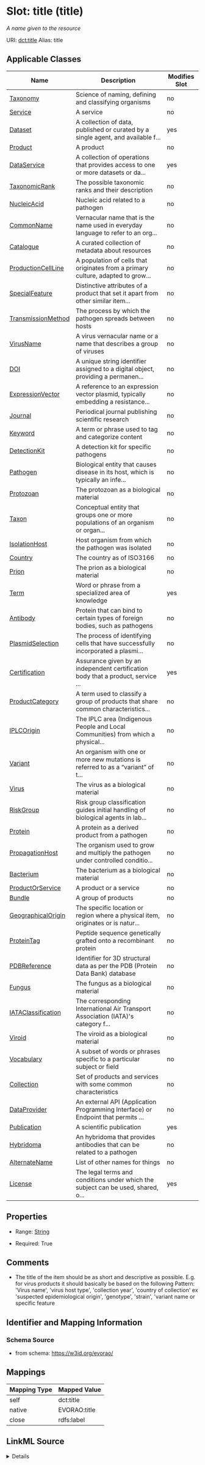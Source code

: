 

# Slot: title (title) 


_A name given to the resource_





URI: [dct:title](http://purl.org/dc/terms/title)
Alias: title

<!-- no inheritance hierarchy -->





## Applicable Classes

| Name | Description | Modifies Slot |
| --- | --- | --- |
| [Taxonomy](Taxonomy.md) | Science of naming, defining and classifying organisms |  no  |
| [Service](Service.md) | A service |  no  |
| [Dataset](Dataset.md) | A collection of data, published or curated by a single agent, and available f... |  yes  |
| [Product](Product.md) | A product |  no  |
| [DataService](DataService.md) | A collection of operations that provides access to one or more datasets or da... |  yes  |
| [TaxonomicRank](TaxonomicRank.md) | The possible taxonomic ranks and their description |  no  |
| [NucleicAcid](NucleicAcid.md) | Nucleic acid related to a pathogen |  no  |
| [CommonName](CommonName.md) | Vernacular name that is the name used in everyday language to refer to an org... |  no  |
| [Catalogue](Catalogue.md) | A curated collection of metadata about resources |  no  |
| [ProductionCellLine](ProductionCellLine.md) | A population of cells that originates from a primary culture, adapted to grow... |  no  |
| [SpecialFeature](SpecialFeature.md) | Distinctive attributes of a product that set it apart from other similar item... |  no  |
| [TransmissionMethod](TransmissionMethod.md) | The process by which the pathogen spreads between hosts |  no  |
| [VirusName](VirusName.md) | A virus vernacular name or a name that describes a group of viruses |  no  |
| [DOI](DOI.md) | A unique string identifier assigned to a digital object, providing a permanen... |  no  |
| [ExpressionVector](ExpressionVector.md) | A reference to an expression vector plasmid, typically embedding a resistance... |  no  |
| [Journal](Journal.md) | Periodical journal publishing scientific research |  no  |
| [Keyword](Keyword.md) | A term or phrase used to tag and categorize content |  no  |
| [DetectionKit](DetectionKit.md) | A detection kit for specific pathogens |  no  |
| [Pathogen](Pathogen.md) | Biological entity that causes disease in its host, which is typically an infe... |  no  |
| [Protozoan](Protozoan.md) | The protozoan as a biological material |  no  |
| [Taxon](Taxon.md) | Conceptual entity that groups one or more populations of an organism or organ... |  no  |
| [IsolationHost](IsolationHost.md) | Host organism from which the pathogen was isolated |  no  |
| [Country](Country.md) | The country as of ISO3166 |  no  |
| [Prion](Prion.md) | The prion as a biological material |  no  |
| [Term](Term.md) | Word or phrase from a specialized area of knowledge |  yes  |
| [Antibody](Antibody.md) | Protein that can bind to certain types of foreign bodies, such as pathogens |  no  |
| [PlasmidSelection](PlasmidSelection.md) | The process of identifying cells that have successfully incorporated a plasmi... |  no  |
| [Certification](Certification.md) | Assurance given by an independent certification body that a product, service ... |  yes  |
| [ProductCategory](ProductCategory.md) | A term used to classify a group of products that share common characteristics... |  no  |
| [IPLCOrigin](IPLCOrigin.md) | The IPLC area (Indigenous People and Local Communities) from which a physical... |  no  |
| [Variant](Variant.md) | An organism with one or more new mutations is referred to as a “variant” of t... |  no  |
| [Virus](Virus.md) | The virus as a biological material |  no  |
| [RiskGroup](RiskGroup.md) | Risk group classification guides initial handling of biological agents in lab... |  no  |
| [Protein](Protein.md) | A protein as a derived product from a pathogen |  no  |
| [PropagationHost](PropagationHost.md) | The organism used to grow and multiply the pathogen under controlled conditio... |  no  |
| [Bacterium](Bacterium.md) | The bacterium as a biological material |  no  |
| [ProductOrService](ProductOrService.md) | A product or a service |  no  |
| [Bundle](Bundle.md) | A group of products |  no  |
| [GeographicalOrigin](GeographicalOrigin.md) | The specific location or region where a physical item, originates or is natur... |  no  |
| [ProteinTag](ProteinTag.md) | Peptide sequence genetically grafted onto a recombinant protein |  no  |
| [PDBReference](PDBReference.md) | Identifier for 3D structural data as per the PDB (Protein Data Bank) database |  no  |
| [Fungus](Fungus.md) | The fungus as a biological material |  no  |
| [IATAClassification](IATAClassification.md) | The corresponding International Air Transport Association (IATA)'s category f... |  no  |
| [Viroid](Viroid.md) | The viroid as a biological material |  no  |
| [Vocabulary](Vocabulary.md) | A subset of words or phrases specific to a particular subject or field |  no  |
| [Collection](Collection.md) | Set of products and services with some common characteristics |  no  |
| [DataProvider](DataProvider.md) | An external API (Application Programming Interface) or Endpoint that permits ... |  no  |
| [Publication](Publication.md) | A scientific publication |  yes  |
| [Hybridoma](Hybridoma.md) | An hybridoma that provides antibodies that can be related to a pathogen |  no  |
| [AlternateName](AlternateName.md) | List of other names for things |  no  |
| [License](License.md) | The legal terms and conditions under which the subject can be used, shared, o... |  yes  |







## Properties

* Range: [String](String.md)

* Required: True





## Comments

* The title of the item should be as short and descriptive as possible. E.g. for virus products it should basically be based on the following Pattern:
'Virus name', 'virus host type', 'collection year', 'country of collection' ex 'suspected epidemiological origin', 'genotype', 'strain', 'variant name or specific feature

## Identifier and Mapping Information







### Schema Source


* from schema: https://w3id.org/evorao/




## Mappings

| Mapping Type | Mapped Value |
| ---  | ---  |
| self | dct:title |
| native | EVORAO:title |
| close | rdfs:label |




## LinkML Source

<details>
```yaml
name: title
description: A name given to the resource
title: title
comments:
- 'The title of the item should be as short and descriptive as possible. E.g. for
  virus products it should basically be based on the following Pattern:

  ''Virus name'', ''virus host type'', ''collection year'', ''country of collection''
  ex ''suspected epidemiological origin'', ''genotype'', ''strain'', ''variant name
  or specific feature'
from_schema: https://w3id.org/evorao/
close_mappings:
- rdfs:label
rank: 1000
slot_uri: dct:title
alias: title
domain_of:
- Dataset
- DataService
- Publication
- Term
- License
- Certification
range: string
required: true
multivalued: false

```
</details>